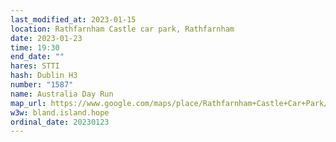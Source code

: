 ```yaml
---
last_modified_at: 2023-01-15
location: Rathfarnham Castle car park, Rathfarnham
date: 2023-01-23
time: 19:30
end_date: ""
hares: STTI
hash: Dublin H3
number: "1587"
name: Australia Day Run
map_url: https://www.google.com/maps/place/Rathfarnham+Castle+Car+Park/@53.2993971,-6.2857835,17z/data=!3m1!4b1!4m5!3m4!1s0x48670bc81b179977:0x409763896df6d329!8m2!3d53.2993971!4d-6.2835948
w3w: bland.island.hope
ordinal_date: 20230123
---
```

